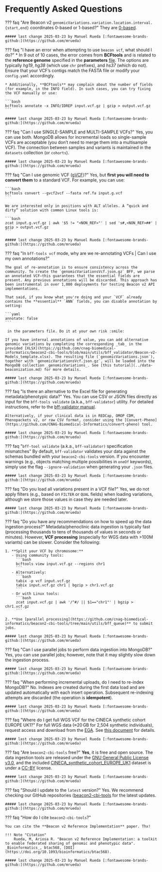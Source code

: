 # Frequently Asked Questions

??? faq "Are Beacon v2 `genomicVariations.variation.location.interval.{start,end}` coordinates 0-based or 1-based?"
    They are [0-based](http://docs.genomebeacons.org/formats-standards/#genome-coordinates).

    ##### last change 2025-03-23 by Manuel Rueda [:fontawesome-brands-github:](https://github.com/mrueda)

??? faq "I have an error when attempting to use `beacon vcf`, what should I do?"
    * In 9 out of 10 cases, the error comes from **BCFtools** and is related to the **reference genome** specified in the **parameters** [file](https://github.com/cnag-biomedical-informatics/beacon2-cbi-tools). The options are typically _hg19_, _hg38_ (which use `chr` prefixes), and _hs37_ (which do not). Ensure that your VCF’s contigs match the FASTA file or modify your `config.yaml` accordingly.
    
    * Additionally, **BCFtools** may complain about the number of fields (for example, in the INFO field). In such cases, you can try fixing the VCF manually or use:
    
    ```bash
    bcftools annotate -x INFO/IDREP input.vcf.gz | gzip > output.vcf.gz
    ```
    
    ##### last change 2025-03-23 by Manuel Rueda [:fontawesome-brands-github:](https://github.com/mrueda)

??? faq "Can I use SINGLE-SAMPLE and MULTI-SAMPLE VCFs?"
    Yes, you can use both. MongoDB allows for incremental loads so single-sample VCFs are acceptable (you don’t need to merge them into a multisample VCF). The connection between samples and variants is maintained in the `datasets` collection (or `cohorts`).
    
    ##### last change 2025-03-23 by Manuel Rueda [:fontawesome-brands-github:](https://github.com/mrueda)

??? faq "Can I use genomic VCF ([gVCF](https://gatk.broadinstitute.org/hc/en-us/articles/360035531812-GVCF-Genomic-Variant-Call-Format))?"
    Yes, but **first you will need to convert them** to a standard VCF. For example, you can use:
    
    ```bash
    bcftools convert --gvcf2vcf --fasta ref.fa input.g.vcf
    ```
    
    We are interested only in positions with ALT alleles. A “quick and dirty” solution with common Linux tools is:
    
    ```bash
    zcat input.g.vcf.gz | awk '$5 != "<NON_REF>"' | sed 's#,<NON_REF>##' | gzip > output.vcf.gz
    ```
    
    ##### last change 2025-03-23 by Manuel Rueda [:fontawesome-brands-github:](https://github.com/mrueda)

??? faq "In `bff-tools vcf` mode, why are we re-annotating VCFs | Can I use my own annotations?"

    The goal of re-annotation is to ensure consistency across the community. To create the `genomicVariationsVcf.json.gz` BFF, we parse an annotated VCF—this guarantees that the essential fields are present. Any previous annotations will be discarded. This approach has been instrumental in over 1,000 deployments for testing Beacon v2 API implementations.

    That said, if you know what you're doing and your `VCF` already contains the **essential** `ANN` fields, you can disable annotation by setting:

    ```yaml
    annotate: false
    ```
    
     in the parameters file. Do it at your own risk :smile:
    
    If you have internal annotations of value, you can add alternative genomic variations by completing the corresponding _tab_ in the provided [XLSX](https://github.com/cnag-biomedical-informatics/beacon2-cbi-tools/blob/main/utils/bff_validator/Beacon-v2-Models_template.xlsx). The resulting file (`genomicVariations.json`), together with `genomicVariationsVcf.json.gz`, will be loaded into the MongoDB collection _genomicVariations_. See [this tutorial](../data-beaconization.md) for more details.
    
    ##### last change 2025-03-23 by Manuel Rueda [:fontawesome-brands-github:](https://github.com/mrueda)

??? faq "Is there an alternative to the Excel file for generating metadata/phenotypic data?"
    Yes. You can use CSV or JSON files directly as input for the `bff-tools validate` (a.k.a., `bff-validator`) utility. For detailed instructions, refer to the [bff-validator manual](https://github.com/cnag-biomedical-informatics/beacon2-cbi-tools/tree/main/utils/bff_validator).
    
    Alternatively, if your clinical data is in REDCap, OMOP CDM, Phenopackets v2, or raw CSV format, consider using the [Convert-Pheno](https://github.com/CNAG-Biomedical-Informatics/convert-pheno) tool.
    
    ##### last change 2025-03-23 by Manuel Rueda [:fontawesome-brands-github:](https://github.com/mrueda)

??? faq "`bff-tool validate` (a.k.a., `bff-validator)` specification mismatches"
    By default, `bff-validator` validates your data against the schemas bundled with your `beacon2-cbi-tools` version. If you encounter warnings (e.g., objects matching multiple possibilities in `oneOf` keywords), simply use the flag `--ignore-validation` when generating your `.json` files.
    
    ##### last change 2025-03-23 by Manuel Rueda [:fontawesome-brands-github:](https://github.com/mrueda)

??? faq "Do you load all variations present in a VCF file?"
    Yes, we do not apply filters (e.g., based on `FILTER` or `QUAL` fields) when loading variations, although we store those values in case they are needed later.
    
    ##### last change 2025-03-23 by Manuel Rueda [:fontawesome-brands-github:](https://github.com/mrueda)

??? faq "Do you have any recommendations on how to speed up the data ingestion process?"
    Metadata/phenoclinic data ingestion is typically fast (processing thousands to tens of thousands of values in seconds or minutes). However, **VCF processing** (especially for WGS data with >100M variants) can be slower. Consider the following:
    
    1. **Split your VCF by chromosome:**
       - Using community tools:
         ```bash
         bcftools view input.vcf.gz --regions chr1
         ```
       - Alternatively:
         ```bash
         tabix -p vcf input.vcf.gz
         tabix input.vcf.gz chr1 | bgzip > chr1.vcf.gz
         ```
       - Or with Linux tools:
         ```bash
         zcat input.vcf.gz | awk '/^#/ || $1=="chr1"' | bgzip > chr1.vcf.gz
         ```
    
    2. **Use [parallel processing](https://github.com/cnag-biomedical-informatics/beacon2-cbi-tools/tree/main/utils/bff_queue)** to submit jobs.
    
    ##### last change 2025-03-23 by Manuel Rueda [:fontawesome-brands-github:](https://github.com/mrueda)

??? faq "Can I use parallel jobs to perform data ingestion into MongoDB?"
    Yes, you can use parallel jobs; however, note that it may slightly slow down the ingestion process.
    
    ##### last change 2025-03-23 by Manuel Rueda [:fontawesome-brands-github:](https://github.com/mrueda)

??? faq "When performing incremental uploads, do I need to re-index MongoDB?"
    No. Indexes are created during the first data load and are updated automatically with each insert operation. Subsequent re-indexing attempts are discarded (the operation is **idempotent**).
    
    ##### last change 2025-03-23 by Manuel Rueda [:fontawesome-brands-github:](https://github.com/mrueda)

??? faq "Where do I get full WGS VCF for the CINECA synthetic cohort EUROPE UK1?"
    For full WGS data (≈20 GB for 2,504 synthetic individuals), request access and download from the [EGA](https://ega-archive.org/datasets/EGAD00001006673). See [this document](https://github.com/CNAG-Biomedical-Informatics/beacon2-cbi-tools/tree/main/CINECA_synthetic_cohort_EUROPE_UK1) for details.
    
    ##### last change 2025-03-23 by Manuel Rueda [:fontawesome-brands-github:](https://github.com/mrueda)

??? faq "Are `beacon2-cbi-tools` free?"
    **Yes**, it is free and open source. The data ingestion tools are released under the [GNU General Public License v3.0](https://en.wikipedia.org/wiki/GNU_General_Public_License#Version_3), and the included [CINECA_synthetic_cohort_EUROPE_UK1](https://www.cineca-project.eu/cineca-synthetic-datasets) dataset is under a [CC-BY](https://en.wikipedia.org/wiki/Creative_Commons_licens) license.
    
    ##### last change 2025-03-23 by Manuel Rueda [:fontawesome-brands-github:](https://github.com/mrueda)

??? faq "Should I update to the `latest` version?"
    Yes. We recommend checking our GitHub repositories ([beacon2-cbi-tools](https://github.com/mrueda/beacon2-cbi-tools) for the latest updates.
    
    ##### last change 2025-03-23 by Manuel Rueda [:fontawesome-brands-github:](https://github.com/mrueda)

??? faq "How do I cite `beacon2-cbi-tools`?"

    You can cite the **Beacon v2 Reference Implementation** paper. Thx!

    !!! Note "Citation"
        Rueda, M, Ariosa R. "Beacon v2 Reference Implementation: a toolkit to enable federated sharing of genomic and phenotypic data". _Bioinformatics_, btac568, [DOI](https://doi.org/10.1093/bioinformatics/btac568).
    
    ##### last change 2025-03-23 by Manuel Rueda [:fontawesome-brands-github:](https://github.com/mrueda)
